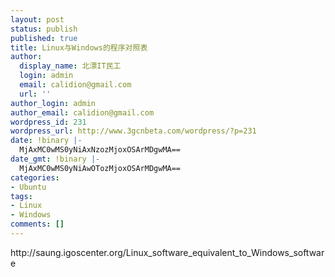 ```yaml
---
layout: post
status: publish
published: true
title: Linux与Windows的程序对照表
author:
  display_name: 北漂IT民工
  login: admin
  email: calidion@gmail.com
  url: ''
author_login: admin
author_email: calidion@gmail.com
wordpress_id: 231
wordpress_url: http://www.3gcnbeta.com/wordpress/?p=231
date: !binary |-
  MjAxMC0wMS0yNiAxNzozMjoxOSArMDgwMA==
date_gmt: !binary |-
  MjAxMC0wMS0yNiAwOTozMjoxOSArMDgwMA==
categories:
- Ubuntu
tags:
- Linux
- Windows
comments: []
---
```

<p>http://saung.igoscenter.org/Linux_software_equivalent_to_Windows_software</p>
